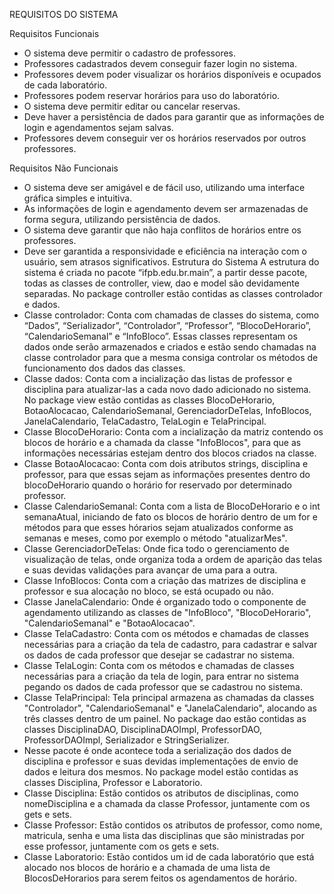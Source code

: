 REQUISITOS DO SISTEMA

Requisitos Funcionais
- O sistema deve permitir o cadastro de professores.
- Professores cadastrados devem conseguir fazer login no sistema.
- Professores devem poder visualizar os horários disponíveis e ocupados de cada laboratório.
- Professores podem reservar horários para uso do laboratório.
- O sistema deve permitir editar ou cancelar reservas.
- Deve haver a persistência de dados para garantir que as informações de login e agendamentos sejam salvas.
- Professores devem conseguir ver os horários reservados por outros professores.

Requisitos Não Funcionais
- O sistema deve ser amigável e de fácil uso, utilizando uma interface gráfica simples e intuitiva.
- As informações de login e agendamento devem ser armazenadas de forma segura, utilizando persistência de dados.
- O sistema deve garantir que não haja conflitos de horários entre os professores.
- Deve ser garantida a responsividade e eficiência na interação com o usuário, sem atrasos significativos.
Estrutura do Sistema
A estrutura do sistema é criada no pacote “ifpb.edu.br.main”, a partir desse pacote, todas as classes de controller, view, dao e model são devidamente separadas.
No package controller estão contidas as classes controlador e dados. 
- Classe controlador: Conta com chamadas de classes do sistema, como “Dados”, “Serializador”, “Controlador”, “Professor”, “BlocoDeHorario”, “CalendarioSemanal” e “InfoBloco”.
Essas classes representam os dados onde serão armazenados e criados e estão sendo chamadas na classe controlador para que a mesma consiga controlar os métodos de funcionamento dos dados das classes. 
- Classe dados: Conta com a incialização das listas de professor e disciplina para atualizar-las a cada novo dado adicionado no sistema.
No package view estão contidas as classes BlocoDeHorario, BotaoAlocacao, CalendarioSemanal, GerenciadorDeTelas, InfoBlocos, JanelaCalendario, TelaCadastro, TelaLogin e TelaPrincipal.
- Classe BlocoDeHorario: Conta com a incialização da matriz contendo os blocos de horário e a chamada da classe "InfoBlocos", para que as informações necessárias estejam dentro dos blocos criados na classe.
- Classe BotaoAlocacao: Conta com dois atributos strings, disciplina e professor, para que essas sejam as informações presentes dentro do blocoDeHorario quando o horário for reservado por determinado professor.
- Classe CalendarioSemanal: Conta com a lista de BlocoDeHorario e o int semanaAtual, iniciando de fato os blocos de horário dentro de um for e métodos para que esses hórarios sejam atualizados conforme as semanas e meses, como por exemplo o método "atualizarMes".
- Classe GerenciadorDeTelas: Onde fica todo o gerenciamento de visualização de telas, onde organiza toda a ordem de aparição das telas e suas devidas validações para avançar de uma para a outra.
- Classe InfoBlocos: Conta com a criação das matrizes de disciplina e professor e sua alocação no bloco, se está ocupado ou não.
- Classe JanelaCalendario: Onde é organizado todo o componente de agendamento utilizando as classes de "InfoBloco", "BlocoDeHorario", "CalendarioSemanal" e "BotaoAlocacao". 
- Classe TelaCadastro: Conta com os métodos e chamadas de classes necessárias para a criação da tela de cadastro, para cadastrar e salvar os dados de cada professor que desejar se cadastrar no sistema.
- Classe TelaLogin: Conta com os métodos e chamadas de classes necessárias para a criação da tela de login, para entrar no sistema pegando os dados de cada professor que se cadastrou no sistema.
- Classe TelaPrincipal: Tela principal armazena as chamadas da classes "Controlador", "CalendarioSemanal" e "JanelaCalendario", alocando as três classes dentro de um painel.
No package dao estão contidas as classes DisciplinaDAO, DisciplinaDAOImpl, ProfessorDAO, ProfessorDAOImpl, Serializador e StringSerializer.
- Nesse pacote é onde acontece toda a serialização dos dados de disciplina e professor e suas devidas implementações de envio de dados e leitura dos mesmos.
No package model estão contidas as classes Disciplina, Professor e Laboratorio.
- Classe Disciplina: Estão contidos os atributos de disciplinas, como nomeDisciplina e a chamada da classe Professor, juntamente com os gets e sets.
- Classe Professor: Estão contidos os atributos de professor, como nome, matricula, senha e uma lista das disciplinas que são ministradas por esse professor, juntamente com os gets e sets.
- Classe Laboratorio: Estão contidos um id de cada laboratório que está alocado nos blocos de horário e a chamada de uma lista de BlocosDeHorarios para serem feitos os agendamentos de horário.

